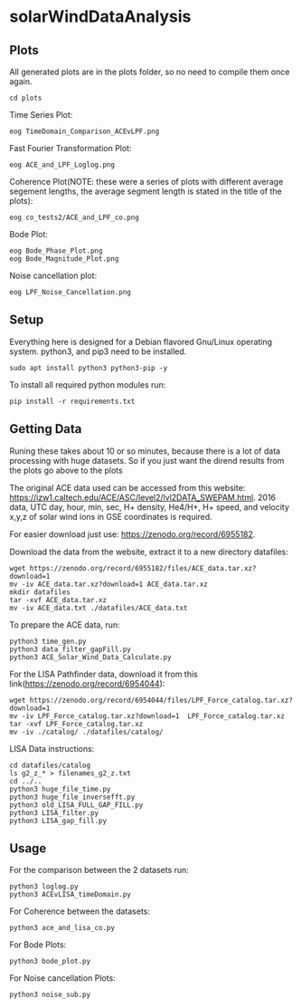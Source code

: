 # solarWindDataAnalysis

## Plots
All generated plots are in the plots folder, so no need to compile them once again.
```
cd plots
```
Time Series Plot:
```
eog TimeDomain_Comparison_ACEvLPF.png
```
Fast Fourier Transformation Plot:
```
eog ACE_and_LPF_Loglog.png
```

Coherence Plot(NOTE: these were a series of plots with different average segement lengths, the average segment length is stated in the title of the plots):
```
eog co_tests2/ACE_and_LPF_co.png
```
Bode Plot:
```
eog Bode_Phase_Plot.png
eog Bode_Magnitude_Plot.png
```
Noise cancellation plot:
```
eog LPF_Noise_Cancellation.png
```

## Setup
Everything here is designed for a Debian flavored Gnu/Linux operating system. python3, and pip3 need to be installed.
```
sudo apt install python3 python3-pip -y
```
To install all required python modules run:
```
pip install -r requirements.txt
```


## Getting Data
Runing these takes about 10 or so minutes, because there is a lot of data processing with huge datasets. So if you just want the dirend results from the plots go above to the plots

The original ACE data used can be accessed from this website: https://izw1.caltech.edu/ACE/ASC/level2/lvl2DATA_SWEPAM.html. 2016 data, UTC day, hour, min, sec, H+ density, He4/H+, H+ speed, and velocity x,y,z of solar wind ions in GSE coordinates is required.

For easier download just use: https://zenodo.org/record/6955182.

Download the data from the website, extract it to a new directory datafiles:
```
wget https://zenodo.org/record/6955182/files/ACE_data.tar.xz?download=1
mv -iv ACE_data.tar.xz?download=1 ACE_data.tar.xz
mkdir datafiles
tar -xvf ACE_data.tar.xz
mv -iv ACE_data.txt ./datafiles/ACE_data.txt
```
To prepare the ACE data, run:
```
python3 time_gen.py
python3 data_filter_gapFill.py
python3 ACE_Solar_Wind_Data_Calculate.py
```

For the LISA Pathfinder data, download it from this link(https://zenodo.org/record/6954044):
```
wget https://zenodo.org/record/6954044/files/LPF_Force_catalog.tar.xz?download=1
mv -iv LPF_Force_catalog.tar.xz?download=1  LPF_Force_catalog.tar.xz
tar -xvf LPF_Force_catalog.tar.xz
mv -iv ./catalog/ ./datafiles/catalog/
```
LISA Data instructions:
```
cd datafiles/catalog
ls g2_z_* > filenames_g2_z.txt
cd ../..
python3 huge_file_time.py
python3 huge_file_inversefft.py
python3 old_LISA_FULL_GAP_FILL.py
python3 LISA_filter.py
python3 LISA_gap_fill.py
```



## Usage
For the comparison between the 2 datasets run:
```
python3 loglog.py
python3 ACEvLISA_timeDomain.py
```

For Coherence between the datasets:
```
python3 ace_and_lisa_co.py
```

For Bode Plots:
```
python3 bode_plot.py
```

For Noise cancellation Plots:
```
python3 noise_sub.py
```
